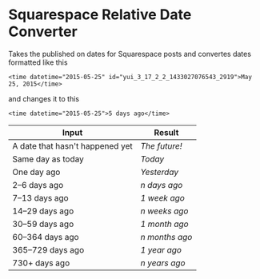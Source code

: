 # Squarespace Relative Date Converter
Takes the published on dates for Squarespace posts and convertes dates formatted like this

` <time datetime="2015-05-25" id="yui_3_17_2_2_1433027076543_2919">May 25, 2015</time> `

and changes it to this

` <time datetime="2015-05-25">5 days ago</time> `

Input  | Result
------------- | -------------
A date that hasn't happened yet  | *The future!*
Same day as today  | *Today*
One day ago  | *Yesterday*
2–6 days ago | *n days ago*
7–13 days ago | *1 week ago*
14–29 days ago | *n weeks ago*
30–59 days ago | *1 month ago*
60–364 days ago | *n months ago*
365–729 days ago | *1 year ago*
730+ days ago | *n years ago*
